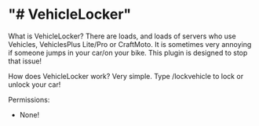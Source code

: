 "# VehicleLocker" 
=======
What is VehicleLocker?
There are loads, and loads of servers who use Vehicles, VehiclesPlus Lite/Pro or CraftMoto. It is sometimes very annoying if someone jumps in your car/on your bike. This plugin is designed to stop that issue!

How does VehicleLocker work?
Very simple. Type /lockvehicle to lock or unlock your car!

Permissions:
- None!
